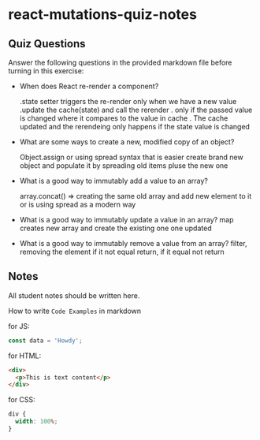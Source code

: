 # react-mutations-quiz-notes

## Quiz Questions

Answer the following questions in the provided markdown file before turning in this exercise:

- When does React re-render a component?

  .state setter triggers the re-render only when we have a new value
  .update the cache(state) and call the rerender
  . only if the passed value is changed where it compares to the value in cache
  . The cache updated and the rerendeing only happens if the state value is changed

- What are some ways to create a new, modified copy of an object?

  Object.assign or using spread syntax that is easier
  create brand new object and populate it by spreading old items pluse the new one

- What is a good way to immutably add a value to an array?

  array.concat() => creating the same old array and add new element to it
  or is using spread as a modern way

- What is a good way to immutably update a value in an array?
  map creates new array and create the existing one one updated

- What is a good way to immutably remove a value from an array?
  filter, removing the element
  if it not equal return, if it equal not return

## Notes

All student notes should be written here.

How to write `Code Examples` in markdown

for JS:

```javascript
const data = 'Howdy';
```

for HTML:

```html
<div>
  <p>This is text content</p>
</div>
```

for CSS:

```css
div {
  width: 100%;
}
```
